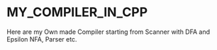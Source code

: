 # MY_COMPILER_IN_CPP
Here are my Own made Compiler starting from Scanner with DFA and Epsilon NFA, Parser etc. 
